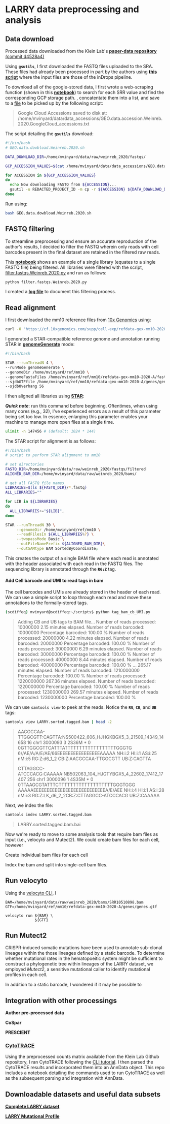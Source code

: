 # LARRY data preprocessing and analysis

## Data download

Processed data downloaded from the Klein Lab's [**paper-data repository** (commit d4528a4)](https://github.com/AllonKleinLab/paper-data/blob/master/Lineage_tracing_on_transcriptional_landscapes_links_state_to_fate_during_differentiation/README.md)

Using **`gsutils`**, I first downloaded the FASTQ files uploaded to the SRA. These files had already been processed in part by the authors using [**this script**](https://github.com/AllonKleinLab/LARRY/blob/master/LARRY_sorting_and_filtering.py) where the input files are those of the inDrops pipeline. 

To download all of the google-stored data, I first wrote a web-scraping function (shown in this [**notebook**](https://github.com/mvinyard/data/blob/LARRY/LARRY/notebooks/GSM4185642_get_GCP_accessions.ipynb)) to search for each SRR value and find the corresponding GCP storage path. , concatentate them into a list, and save to a [file](https://) to be picked up by the following script:

>Google Cloud Accessions saved to disk at: /home/mvinyard/data/data_accessions/GEO.data.accession.Weinreb.2020.GoogleCloud_accessions.txt

The script detailing the **`gsutils`** download:

```BASH
#!/bin/bash 
# GEO.data.dowbload.Weinreb.2020.sh

DATA_DOWNLOAD_DIR=/home/mvinyard/data/raw/weinreb_2020/fastqs/

GCP_ACCESSION_VALUES=$(cat /home/mvinyard/data/data_accessions/GEO.data.accession.Weinreb.2020.GoogleCloud_accessions.txt)

for ACCESSION in ${GCP_ACCESSION_VALUES}
do
  echo Now downloading FASTQ from ${ACCESSION}...
  gsutil -u REDACTED_PROJECT_ID -m cp -r ${ACCESSION} ${DATA_DOWNLOAD_DIR}
done
```

Run using:
```BASH
bash GEO.data.dowbload.Weinreb.2020.sh
```

## FASTQ filtering

To streamline preprocessing and ensure an accurate reproduction of the author's results, I decided to filter the FASTQ wherein only reads with cell barcodes present in the final dataset are retained in the filtered raw reads. 

This [**notebook**](https://github.com/mvinyard/data/blob/LARRY/LARRY/notebooks/Filter_LARRY_FASTQs.ipynb) shows an example of a single library (equates to a single FASTQ file) being filtered. All libraries were filtered with the script, [filter.fastqs.Weinreb.2020.py](https://github.com/mvinyard/data/blob/LARRY/LARRY/scripts/filter.fastqs.Weinreb.2020.py) and run as follows:

```BASH
python filter.fastqs.Weinreb.2020.py
```

I created a [**log file**](https://github.com/mvinyard/data/blob/LARRY/LARRY/files/logs/filter.fastqs.Weinreb.2020.debug.log) to document this filtering process. 

## Read alignment

I first downloaded the mm10 reference files from [10x Genomics](https://support.10xgenomics.com/single-cell-gene-expression/software/downloads/latest) using:
```BASH 
curl -O "https://cf.10xgenomics.com/supp/cell-exp/refdata-gex-mm10-2020-A.tar.gz"
```

I generated a STAR-compatible reference genome and annotation running STAR in [**genomeGenerate**](https://github.com/mvinyard/data/blob/LARRY/LARRY/scripts/STAR.genome_generate.mm10.sh) mode:
```BASH
#!/bin/bash

STAR --runThreadN 4 \
--runMode genomeGenerate \
--genomeDir /home/mvinyard/ref/mm10 \
--genomeFastaFiles /home/mvinyard/ref/mm10/refdata-gex-mm10-2020-A/fasta/genome.fa \
--sjdbGTFfile /home/mvinyard/ref/mm10/refdata-gex-mm10-2020-A/genes/genes.gtf \
--sjdbOverhang 56
```

I then aligned all libraries using **[STAR](https://github.com/mvinyard/data/blob/LARRY/LARRY/scripts/STAR.align.mm10.LARRY.sh)**:

***Quick note***: run this command before beginning. Oftentimes, when using many cores (e.g., 32), I've experienced errors as a result of this parameter being set too low. In essence, enlarging this parameter enables your machine to manage more open files at a single time. 
```BASH
ulimit -n 147456 # (default: 1024 * 144)
```
The STAR script for alignment is as follows:
```BASH 
#!/bin/bash
# script to perform STAR alignment to mm10

# set directories
FASTQ_DIR=/home/mvinyard/data/raw/weinreb_2020/fastqs/filtered
ALIGNED_BAM_DIR=/home/mvinyard/data/raw/weinreb_2020/bams/

# get all FASTQ file names
LIBRARIES=$(ls ${FASTQ_DIR}/*.fastq)
ALL_LIBRARIES=""

for LIB in ${LIBRARIES}
do
  ALL_LIBRARIES+="${LIB}",
done

STAR --runThreadN 30 \
     --genomeDir /home/mvinyard/ref/mm10 \
     --readFilesIn ${ALL_LIBRARIES%?} \
     --twopassMode Basic \
     --outFileNamePrefix ${ALIGNED_BAM_DIR}\
     --outSAMtype BAM SortedByCoordinate;  
```

This creates the output of a single BAM file where each read is annotated with the header associated with each read in the FASTQ files. The sequencing library is annotated through the **`RG:Z`** tag.

#### Add Cell barcode and UMI to read tags in bam
The cell barcodes and UMIs are already stored in the header of each read. We can use a simple script to loop through each read and move these annotations to the formally-stored tags.

```BASH
(scdiffeq) mvinyard@scdiffeq:~/scripts$ python tag_bam_cb_UMI.py 
```
>Adding CB and UB tags to BAM file...
Number of reads processed: 10000000
2.15 minutes elapsed.
Number of reads barcoded: 10000000 Percentage barcoded: 100.00 %
Number of reads processed: 20000000
4.22 minutes elapsed.
Number of reads barcoded: 20000000 Percentage barcoded: 100.00 %
Number of reads processed: 30000000
6.29 minutes elapsed.
Number of reads barcoded: 30000000 Percentage barcoded: 100.00 %
Number of reads processed: 40000000
8.44 minutes elapsed.
Number of reads barcoded: 40000000 Percentage barcoded: 100.00 %
...
265.17 minutes elapsed.
Number of reads barcoded: 1210000000 Percentage barcoded: 100.00 %
Number of reads processed: 1220000000
267.36 minutes elapsed.
Number of reads barcoded: 1220000000 Percentage barcoded: 100.00 %
Number of reads processed: 1230000000
269.57 minutes elapsed.
Number of reads barcoded: 1230000000 Percentage barcoded: 100.00 %

We can use `samtools view` to peek at the reads. Notice the **`RG`**, **`CB`**, and **`UB`** tags:

```BASH
samtools view LARRY.sorted.tagged.bam | head -2
```
>AACGCCAA-TTGGCGTT:CAGTTA:NS500422_606_HJHGKBGX5_3_21509_14349_14658     16      chr1    3000093 3       2S36M   *       0     0GTTGGCGTTCATTTATTTTTTTTTTTTTTTTTTGGGTG  6//AE/A/A/E/AE/66EEEEEEEEEEEEEEEEAAAAA  NH:i:2  HI:i:1  AS:i:25 nM:i:5  RG:Z:d6_1_2   CB:Z:AACGCCAA-TTGGCGTT   UB:Z:CAGTTA
>
>CTTAGGCC-ATCCCACG:CAAAAA:NB502063_104_HJGTYBGX5_4_22602_17412_17407     256     chr1    3000096 1       4S35M   *       0     0TTAAGCGTATTTCTTTTTTTTTTTTTTTTTTTGGGTGGG AAAAAEEEEEEEEEEEEEEEEEEEEEEEEEEEA/E/AEE NH:i:4  HI:i:1  AS:i:28 nM:i:3  RG:Z:LK_d6_2_2CB:Z:CTTAGGCC-ATCCCACG   UB:Z:CAAAAA

Next, we index the file:

```BASH
samtools index LARRY.sorted.tagged.bam
```
>LARRY.sorted.tagged.bam.bai


Now we're ready to move to some analysis tools that require bam files as input (i.e., velocyto and Mutect2). We could create bam files for each cell, however 

Create individual bam files for each cell

Index the bam and split into single-cell bam files. 

## Run velocyto
Using the [velocyto CLI](https://velocyto.org/velocyto.py/tutorial/cli.html), I 

```
BAM=/home/mvinyard/data/raw/weinreb_2020/bams/SRR10510898.bam
GTF=/home/mvinyard/ref/mm10/refdata-gex-mm10-2020-A/genes/genes.gtf

velocyto run ${BAM} \
             ${GTF}
```
## Run Mutect2

CRISPR-induced somatic mutations have been used to annotate sub-clonal lineages within the those lineages defined by a static barcode. To determine whether mutational rates in the hematopoeitic system might be sufficient to construct a phylogenetic tree within lineages of the LARRY dataset, we employed *Mutect2*, a sensitive mutational caller to identify mutational profiles in each cell. 

In addition to a static barcode, I wondered if it may be possible to 

## Integration with other processings

**Author pre-processed data**

**CoSpar**

**PRESCIENT**

### [CytoTRACE](https://cytotrace.stanford.edu/)

Using the preprocessed counts matrix available from the Klein Lab Github repository, I ran CytoTRACE following the [CLI tutorial](https://cytotrace.stanford.edu/). I then parsed the CytoTRACE results and incorporated them into an AnnData object. This repo includes a notebook detailing the commands used to run CytoTRACE as well as the subsequent parsing and integration with AnnData.

## Downloadable datasets and useful data subsets

**[Complete LARRY dataset](https://)**

**[LARRY Mutational Profile](https://)**
